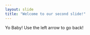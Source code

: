 ```yaml
---
layout: slide
title: "Welcome to our second slide!"
---
```

Yo Baby!
Use the left arrow to go back!
